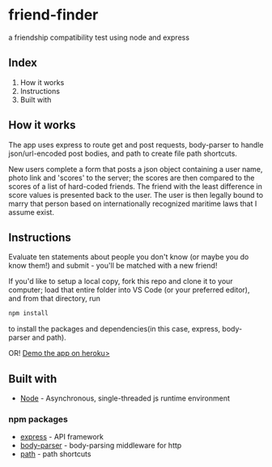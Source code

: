 # friend-finder
a friendship compatibility test using node and express

## Index
1. How it works
2. Instructions
3. Built with

## How it works
The app uses express to route get and post requests, body-parser to handle json/url-encoded post bodies, and path to create file path shortcuts. 

New users complete a form that posts a json object containing a user name, photo link and 'scores' to the server; the scores are then compared to the scores of a list of hard-coded friends. The friend with the least difference in score values is presented back to the user. The user is then legally bound to marry that person based on internationally recognized maritime laws that I assume exist. 

## Instructions
Evaluate ten statements about people you don't know (or maybe you do know them!) and submit - you'll be matched with a new friend! 

If you'd like to setup a local copy, fork this repo and clone it to your computer; load that entire folder into VS Code (or your preferred editor), and from that directory, run  
```sh
npm install
``` 
to install the packages and dependencies(in this case, express, body-parser and path).   

OR! [Demo the app on heroku>](https://arcane-hollows-15648.herokuapp.com/)

## Built with
* [Node](https://nodejs.org/en/) - Asynchronous, single-threaded js runtime environment
### npm packages
* [express](https://www.npmjs.com/package/express) - API framework
* [body-parser](https://www.npmjs.com/package/body-parser) - body-parsing middleware for http
* [path](https://www.npmjs.com/package/path) - path shortcuts



